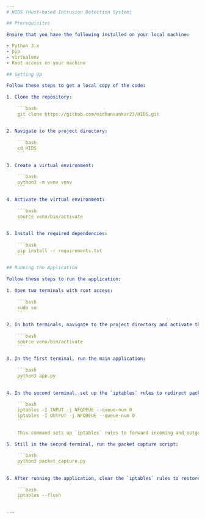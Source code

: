 ```yaml
---  
# HIDS (Host-based Intrusion Detection System)

## Prerequisites  
   
Ensure that you have the following installed on your local machine:  
   
- Python 3.x  
- pip  
- virtualenv  
- Root access on your machine  
   
## Setting Up  
   
Follow these steps to get a local copy of the code:  
   
1. Clone the repository:  
  
    ```bash  
    git clone https://github.com/midhunsankar23/HIDS.git  
    ```  
   
2. Navigate to the project directory:  
  
    ```bash  
    cd HIDS  
    ```  
   
3. Create a virtual environment:  
  
    ```bash  
    python3 -m venv venv  
    ```  
   
4. Activate the virtual environment:  
  
    ```bash  
    source venv/bin/activate  
    ```  
   
5. Install the required dependencies:  
  
    ```bash  
    pip install -r requirements.txt  
    ```  
   
## Running the Application  
   
Follow these steps to run the application:  
   
1. Open two terminals with root access:  
  
    ```bash  
    sudo su  
    ```  
   
2. In both terminals, navigate to the project directory and activate the virtual environment:  
  
    ```bash  
    source venv/bin/activate  
    ```  
   
3. In the first terminal, run the main application:  
  
    ```bash  
    python3 app.py  
    ```  
   
4. In the second terminal, set up the `iptables` rules to redirect packets to a Netfilter queue (NFQUEUE):  
  
    ```bash  
    iptables -I INPUT -j NFQUEUE --queue-num 0  
    iptables -I OUTPUT -j NFQUEUE --queue-num 0  
    ```  
  
    This command sets up `iptables` rules to forward incoming and outgoing packets to a Netfilter queue (NFQUEUE). NFQUEUE is a mechanism that allows userspace processing of packets. Packets that are sent to NFQUEUE are dequeued and read from userspace, where they can be analyzed or modified.  
   
5. Still in the second terminal, run the packet capture script:  
  
    ```bash  
    python3 packet_capture.py  
    ```  
   
6. After running the application, clear the `iptables` rules to restore normal network activity:  
  
    ```bash  
    iptables --flush  
    ```  
   
---  
```

